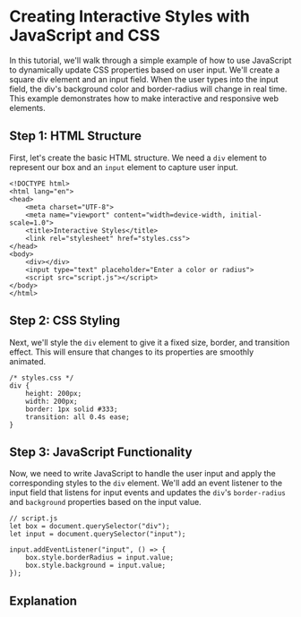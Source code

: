 # Creating Interactive Styles with JavaScript and CSS

In this tutorial, we'll walk through a simple example of how to use JavaScript to dynamically update CSS properties based on user input. We'll create a square div element and an input field. When the user types into the input field, the div's background color and border-radius will change in real time. This example demonstrates how to make interactive and responsive web elements.

## Step 1: HTML Structure

First, let's create the basic HTML structure. We need a `div` element to represent our box and an `input` element to capture user input.

```
<!DOCTYPE html>
<html lang="en">
<head>
    <meta charset="UTF-8">
    <meta name="viewport" content="width=device-width, initial-scale=1.0">
    <title>Interactive Styles</title>
    <link rel="stylesheet" href="styles.css">
</head>
<body>
    <div></div>
    <input type="text" placeholder="Enter a color or radius">
    <script src="script.js"></script>
</body>
</html>
```

## Step 2: CSS Styling

Next, we'll style the `div` element to give it a fixed size, border, and transition effect. This will ensure that changes to its properties are smoothly animated.

```
/* styles.css */
div {
    height: 200px;
    width: 200px;
    border: 1px solid #333;
    transition: all 0.4s ease;
}
```

## Step 3: JavaScript Functionality

Now, we need to write JavaScript to handle the user input and apply the corresponding styles to the `div` element. We'll add an event listener to the input field that listens for input events and updates the `div`'s `border-radius` and `background` properties based on the input value.

```
// script.js
let box = document.querySelector("div");
let input = document.querySelector("input");

input.addEventListener("input", () => {
    box.style.borderRadius = input.value;
    box.style.background = input.value;
});
```

## Explanation
